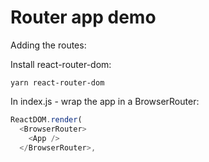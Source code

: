 # Router app demo

Adding the routes:

Install react-router-dom:
```
yarn react-router-dom
```

In index.js - wrap the app in a BrowserRouter:
```javascript
ReactDOM.render(
  <BrowserRouter>
    <App />
  </BrowserRouter>,
```

```javascript

```

```javascript

```

```javascript

```

```javascript

```
